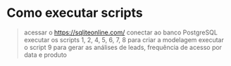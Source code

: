 # Como executar scripts

> acessar o https://sqliteonline.com/
> conectar ao banco PostgreSQL
> executar os scripts 1, 2, 4, 5, 6, 7, 8 para criar a modelagem
> executar o script 9 para gerar as análises de leads, frequência de acesso por data e produto